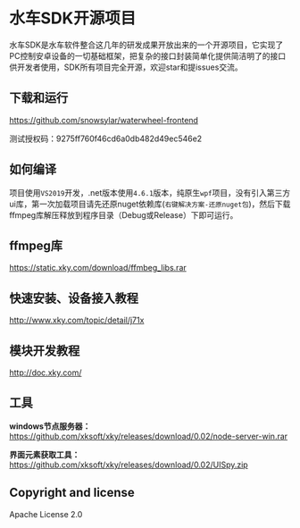 # 水车SDK开源项目
水车SDK是水车软件整合这几年的研发成果开放出来的一个开源项目，它实现了PC控制安卓设备的一切基础框架，把复杂的接口封装简单化提供简洁明了的接口供开发者使用，SDK所有项目完全开源，欢迎star和提issues交流。

## 下载和运行
https://github.com/snowsylar/waterwheel-frontend


测试授权码：9275ff760f46cd6a0db482d49ec546e2


## 如何编译
  
项目使用`VS2019`开发，.net版本使用`4.6.1`版本，纯原生`wpf`项目，没有引入第三方ui库，第一次加载项目请先还原nuget依赖库(`右键解决方案-还原nuget包`)，然后下载ffmpeg库解压释放到程序目录（Debug或Release）下即可运行。


## ffmpeg库
https://static.xky.com/download/ffmbeg_libs.rar


## 快速安装、设备接入教程
http://www.xky.com/topic/detail/j71x


## 模块开发教程
http://doc.xky.com/


## 工具

**windows节点服务器：** https://github.com/xksoft/xky/releases/download/0.02/node-server-win.rar

**界面元素获取工具：** https://github.com/xksoft/xky/releases/download/0.02/UISpy.zip


## Copyright and license

Apache License 2.0
